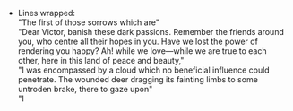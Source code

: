 - Lines wrapped:<br>
"The first of those sorrows which are"<br>
"Dear Victor, banish these dark passions. Remember the friends around you, <pb xml:id="F1831_v_094" n="78"/>who centre all their hopes in you. Have we lost the power of rendering you happy? Ah! while we love—while we are true to each other, here in this land of peace and beauty,"<br>
"I was encompassed by a cloud which no beneficial influence could penetrate. The wounded deer dragging its fainting limbs to some untroden brake, there to gaze upon"<br>
"I 